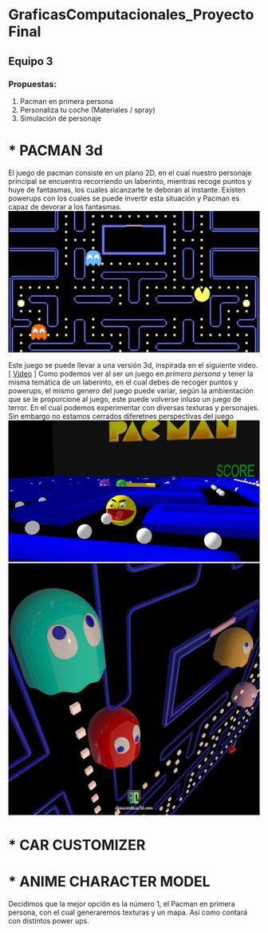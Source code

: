 # GraficasComputacionales_ProyectoFinal
## Equipo 3

### Propuestas: 
1. Pacman en primera persona 
1. Personaliza tu coche (Materiales / spray) 
1. Simulación de personaje 
  
# * PACMAN 3d

El juego de pacman consiste en un plano 2D, en el cual nuestro personaje principal se encuentra recorriendo un laberinto, mientras recoge puntos y huye de fantasmas, los cuales 
alcanzarte te deboran al instante. Existen powerups con los cuales se puede invertir esta situación y Pacman es capaz de devorar a los fantasmas. 
![Pacman 2D](/img/imgReadMe/pacman.jpeg)

Este juego se puede llevar a una versión 3d, inspirada en el siguiente video.  [ [Video](https://youtu.be/IujqngIEdb0) ]
Como podemos ver al ser un juego en _primera persona_ y tener la misma temática de un laberinto, en el cual debes de recoger puntos y powerups, el mismo genero del juego puede variar, según la ambientación que se le proporcione al juego, este puede volverse inluso un juego de terror. En el cual podemos experimentar con diversas texturas y personajes. 
Sin embargo no estamos cerrados diferetnes perspectivas del juego 
![Pacman3D](/img/imgReadMe/pacman3D.jpg)
![Pacman3D2](/img/imgReadMe/pacman3D2.jpg)

# * CAR CUSTOMIZER

# * ANIME CHARACTER MODEL


Decidimos que la mejor opción es la número 1, el Pacman en primera persona, con el cual generaremos texturas y un mapa. 
Así como contará con distintos power ups. 
